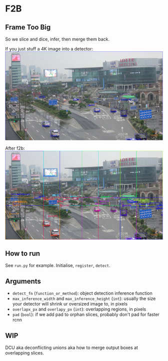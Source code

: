# F2B

## Frame Too Big

So we slice and dice, infer, then merge them back.

If you just stuff a 4K image into a detector:
![noslice](illustrations/seoul-station_4K_det_noslice.jpg)

After f2b:
![f2bed](illustrations/seoul-station_4K_det_maxinfsize1333.jpg)

## How to run

See `run.py` for example. Initialise, `register`, `detect`.

## Arguments

- `detect_fn` (`function_or_method`): object detection inference function
- `max_inference_width` and `max_inference_height` (`int`): usually the size your detector will shrink ur oversized image to, in pixels
- `overlapx_px` and `overlapy_px` (`int`): overlapping regions, in pixels
- `pad` (`bool`): if we add pad to orphan slices, probably don't pad for faster rcnn

## WIP

DCU aka deconflicting unions aka how to merge output boxes at overlapping slices.
